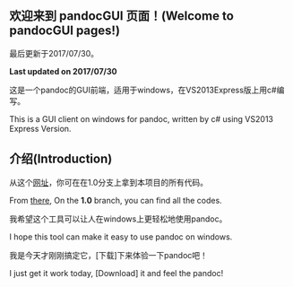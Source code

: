 ## 欢迎来到 pandocGUI 页面！(Welcome to pandocGUI pages!)

最后更新于2017/07/30。

**Last updated on 2017/07/30**

这是一个pandoc的GUI前端，适用于windows，在VS2013Express版上用c#编写。

This is a GUI client on windows for pandoc, written by c# using VS2013 Express Version.

## 介绍(Introduction)

从这个[网址](https://github.com/ZhengMingpei/pandocGUI)，你可在在1.0分支上拿到本项目的所有代码。

From [there](https://github.com/ZhengMingpei/pandocGUI), On the **1.0** branch, you can find all the codes.

我希望这个工具可以让人在windows上更轻松地使用pandoc。

I hope this tool can make it easy to use pandoc on windows.

我是今天才刚刚搞定它，[下载]下来体验一下pandoc吧！

I just get it work today, [Download] it and feel the pandoc!
